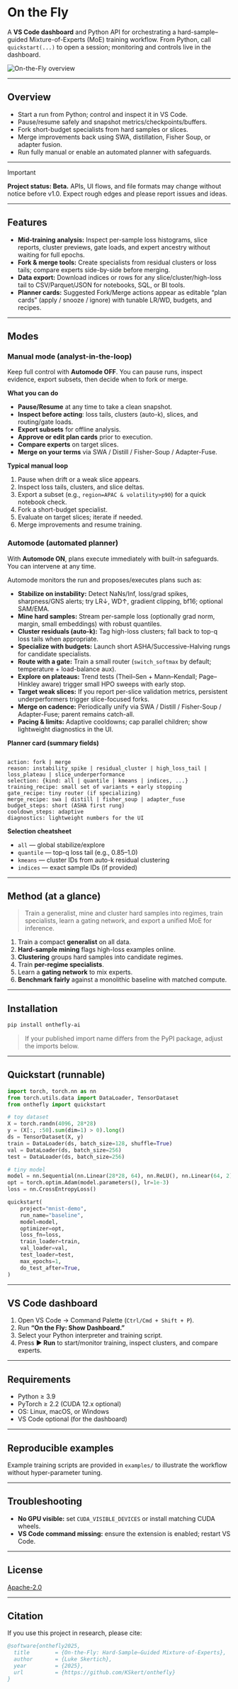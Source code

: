 # On the Fly

A **VS Code dashboard** and Python API for orchestrating a hard-sample–guided Mixture-of-Experts (MoE) training workflow. From Python, call `quickstart(...)` to open a session; monitoring and controls live in the dashboard.

![On-the-Fly overview](./docs/images/onthefly-dashboard.png)

---

## Overview

- Start a run from Python; control and inspect it in VS Code.
- Pause/resume safely and snapshot metrics/checkpoints/buffers.
- Fork short-budget specialists from hard samples or slices.
- Merge improvements back using SWA, distillation, Fisher Soup, or adapter fusion.
- Run fully manual or enable an automated planner with safeguards.

---

> [!IMPORTANT]
> **Project status: Beta.** APIs, UI flows, and file formats may change without notice before v1.0.
> Expect rough edges and please report issues and ideas.

---

## Features

- **Mid-training analysis:** Inspect per-sample loss histograms, slice reports, cluster previews, gate loads, and expert ancestry without waiting for full epochs.
- **Fork & merge tools:** Create specialists from residual clusters or loss tails; compare experts side-by-side before merging.
- **Data export:** Download indices or rows for any slice/cluster/high-loss tail to CSV/Parquet/JSON for notebooks, SQL, or BI tools.
- **Planner cards:** Suggested Fork/Merge actions appear as editable “plan cards” (apply / snooze / ignore) with tunable LR/WD, budgets, and recipes.

---

## Modes

### Manual mode (analyst-in-the-loop)

Keep full control with **Automode OFF**. You can pause runs, inspect evidence, export subsets, then decide when to fork or merge.

**What you can do**

- **Pause/Resume** at any time to take a clean snapshot.
- **Inspect before acting**: loss tails, clusters (auto-k), slices, and routing/gate loads.
- **Export subsets** for offline analysis.
- **Approve or edit plan cards** prior to execution.
- **Compare experts** on target slices.
- **Merge on your terms** via SWA / Distill / Fisher-Soup / Adapter-Fuse.

**Typical manual loop**

1. Pause when drift or a weak slice appears.
2. Inspect loss tails, clusters, and slice deltas.
3. Export a subset (e.g., `region=APAC & volatility>p90`) for a quick notebook check.
4. Fork a short-budget specialist.
5. Evaluate on target slices; iterate if needed.
6. Merge improvements and resume training.

### Automode (automated planner)

With **Automode ON**, plans execute immediately with built-in safeguards. You can intervene at any time.

Automode monitors the run and proposes/executes plans such as:

- **Stabilize on instability:** Detect NaNs/Inf, loss/grad spikes, sharpness/GNS alerts; try LR↓, WD↑, gradient clipping, bf16; optional SAM/EMA.
- **Mine hard samples:** Stream per-sample loss (optionally grad norm, margin, small embeddings) with robust quantiles.
- **Cluster residuals (auto-k):** Tag high-loss clusters; fall back to top-q loss tails when appropriate.
- **Specialize with budgets:** Launch short ASHA/Successive-Halving rungs for candidate specialists.
- **Route with a gate:** Train a small router (`switch_softmax` by default; temperature + load-balance aux).
- **Explore on plateaus:** Trend tests (Theil–Sen + Mann–Kendall; Page–Hinkley aware) trigger small HPO sweeps with early stop.
- **Target weak slices:** If you report per-slice validation metrics, persistent underperformers trigger slice-focused forks.
- **Merge on cadence:** Periodically unify via SWA / Distill / Fisher-Soup / Adapter-Fuse; parent remains catch-all.
- **Pacing & limits:** Adaptive cooldowns; cap parallel children; show lightweight diagnostics in the UI.

**Planner card (summary fields)**

```

action: fork | merge
reason: instability_spike | residual_cluster | high_loss_tail | loss_plateau | slice_underperformance
selection: {kind: all | quantile | kmeans | indices, ...}
training_recipe: small set of variants + early stopping
gate_recipe: tiny router (if specializing)
merge_recipe: swa | distill | fisher_soup | adapter_fuse
budget_steps: short (ASHA first rung)
cooldown_steps: adaptive
diagnostics: lightweight numbers for the UI

````

**Selection cheatsheet**

- `all` — global stabilize/explore
- `quantile` — top-q loss tail (e.g., 0.85–1.0)
- `kmeans` — cluster IDs from auto-k residual clustering
- `indices` — exact sample IDs (if provided)

---

## Method (at a glance)

> Train a generalist, mine and cluster hard samples into regimes, train specialists, learn a gating network, and export a unified MoE for inference.

1. Train a compact **generalist** on all data.
2. **Hard-sample mining** flags high-loss examples online.
3. **Clustering** groups hard samples into candidate regimes.
4. Train **per-regime specialists**.
5. Learn a **gating network** to mix experts.
6. **Benchmark fairly** against a monolithic baseline with matched compute.

---

## Installation

```bash
pip install onthefly-ai
````

> If your published import name differs from the PyPI package, adjust the imports below.

---

## Quickstart (runnable)

```python
import torch, torch.nn as nn
from torch.utils.data import DataLoader, TensorDataset
from onthefly import quickstart

# toy dataset
X = torch.randn(4096, 28*28)
y = (X[:, :50].sum(dim=1) > 0).long()
ds = TensorDataset(X, y)
train = DataLoader(ds, batch_size=128, shuffle=True)
val = DataLoader(ds, batch_size=256)
test = DataLoader(ds, batch_size=256)

# tiny model
model = nn.Sequential(nn.Linear(28*28, 64), nn.ReLU(), nn.Linear(64, 2))
opt = torch.optim.Adam(model.parameters(), lr=1e-3)
loss = nn.CrossEntropyLoss()

quickstart(
    project="mnist-demo",
    run_name="baseline",
    model=model,
    optimizer=opt,
    loss_fn=loss,
    train_loader=train,
    val_loader=val,
    test_loader=test,
    max_epochs=1,
    do_test_after=True,
)
```

---

## VS Code dashboard

1. Open VS Code → Command Palette (`Ctrl/Cmd + Shift + P`).
2. Run **“On the Fly: Show Dashboard.”**
3. Select your Python interpreter and training script.
4. Press **▶ Run** to start/monitor training, inspect clusters, and compare experts.

---

## Requirements

* Python ≥ 3.9
* PyTorch ≥ 2.2 (CUDA 12.x optional)
* OS: Linux, macOS, or Windows
* VS Code optional (for the dashboard)

---

## Reproducible examples

Example training scripts are provided in `examples/` to illustrate the workflow without hyper-parameter tuning.

---

## Troubleshooting

* **No GPU visible:** set `CUDA_VISIBLE_DEVICES` or install matching CUDA wheels.
* **VS Code command missing:** ensure the extension is enabled; restart VS Code.

---

## License

[Apache-2.0](LICENSE)

---

## Citation

If you use this project in research, please cite:

```bibtex
@software{onthefly2025,
  title        = {On-the-Fly: Hard-Sample–Guided Mixture-of-Experts},
  author       = {Luke Skertich},
  year         = {2025},
  url          = {https://github.com/KSkert/onthefly}
}
```
